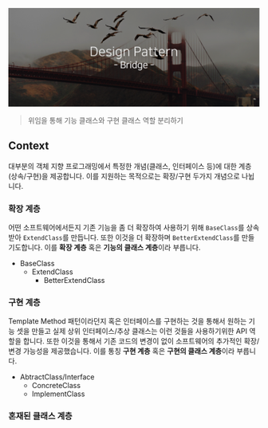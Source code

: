 ![title](Images/title.png)

> 위임을 통해 기능 클래스와 구현 클래스 역할 분리하기

## Context

대부분의 객체 지향 프로그래밍에서 특정한 개념(클래스, 인터페이스 등)에 대한 계층(상속/구현)을
제공합니다. 이를 지원하는 목적으로는 확장/구현 두가지 개념으로 나뉩니다.

### 확장 계층

어떤 소프트웨어에서든지 기존 기능을 좀 더 확장하여 사용하기 위해 `BaseClass`를 상속받아
`ExtendClass`를 만듭니다. 또한 이것을 더 확장하며 `BetterExtendClass`를 만들기도합니다.
이를 **확장 계층** 혹은 **기능의 클래스 계층**이라 부릅니다.

- BaseClass
    - ExtendClass
        - BetterExtendClass


### 구현 계층

Template Method 패턴이라던지 혹은 인터페이스를 구현하는 것을 통해서 원하는 기능 셋을
만들고 실제 상위 인터페이스/추상 클래스는 이런 것들을 사용하기위한 API 역할을 합니다.
또한 이것을 통해서 기존 코드의 변경이 없이 소프트웨어의 추가적인 확장/변경 가능성을 제공했습니다.
이를 통칭 **구현 계층** 혹은 **구현의 클래스 계층**이라 부릅니다.

- AbtractClass/Interface
    - ConcreteClass
    - ImplementClass

### 혼재된 클래스 계층
